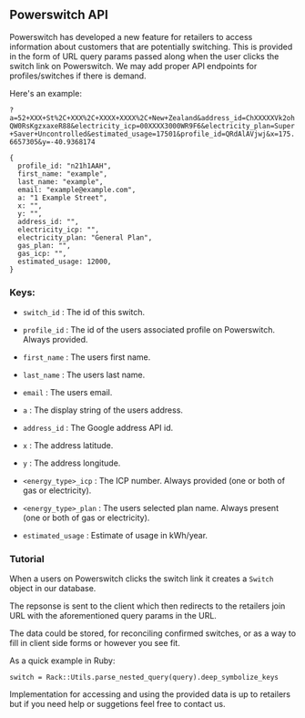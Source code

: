 ## Powerswitch API

Powerswitch has developed a new feature for retailers to access information about customers that are potentially switching. This is provided in the form of URL query params passed along when the user clicks the switch link on Powerswitch. We may add proper API endpoints for profiles/switches if there is demand.

Here's an example:

`?a=52+XXX+St%2C+XXX%2C+XXXX+XXXX%2C+New+Zealand&address_id=ChXXXXXVk2ohQW0RsKgzxaxeR88&electricity_icp=00XXXX3000WR9F6&electricity_plan=Super+Saver+Uncontrolled&estimated_usage=17501&profile_id=QRdAlAVjwj&x=175.6657305&y=-40.9368174`

```
{
  profile_id: "n21h1AAH",
  first_name: "example",
  last_name: "example",
  email: "example@example.com",
  a: "1 Example Street",
  x: "",
  y: "",
  address_id: "",
  electricity_icp: "",
  electricity_plan: "General Plan",
  gas_plan: "",
  gas_icp: "",
  estimated_usage: 12000,
}
```

### Keys:

- `switch_id` : The id of this switch.

- `profile_id` : The id of the users associated profile on Powerswitch. Always provided.

- `first_name` : The users first name.

- `last_name` : The users last name.

- `email` : The users email.

- `a` : The display string of the users address.

- `address_id` : The Google address API id.

- `x` : The address latitude.

- `y` : The address longitude.

- `<energy_type>_icp` : The ICP number. Always provided (one or both of gas or electricity).

- `<energy_type>_plan` : The users selected plan name. Always present (one or both of gas or electricity).

- `estimated_usage` : Estimate of usage in kWh/year.

### Tutorial

When a users on Powerswitch clicks the switch link it creates a `Switch` object in our database.

The repsonse is sent to the client which then redirects to the retailers join URL with the aforementioned query params in the URL.

The data could be stored, for reconciling confirmed switches, or as a way to fill in client side forms or however you see fit.

As a quick example in Ruby:

```
switch = Rack::Utils.parse_nested_query(query).deep_symbolize_keys
```

Implementation for accessing and using the provided data is up to retailers but if you need help or suggetions feel free to contact us.
